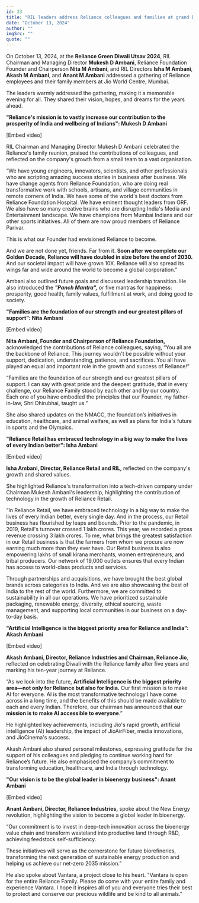 ```yaml
---
id: 23
title: "RIL leaders address Reliance colleagues and families at grand Diwali event"
date: "October 13, 2024"
author: ""
imgSrc: ""
quote: ""
---
```


On October 13, 2024, at the **Reliance Green Diwali Utsav 2024**, RIL Chairman and Managing Director **Mukesh D Ambani**, Reliance Foundation Founder and Chairperson **Nita M Ambani**, and RIL Directors **Isha M Ambani**, **Akash M Ambani**, and **Anant M Ambani** addressed a gathering of Reliance employees and their family members at Jio World Centre, Mumbai.

The leaders warmly addressed the gathering, making it a memorable evening for all. They shared their vision, hopes, and dreams for the years ahead.

**"Reliance's mission is to vastly increase our contribution to the prosperity of India and wellbeing of Indians": Mukesh D Ambani**

\[Embed video\]

RIL Chairman and Managing Director Mukesh D Ambani celebrated the Reliance's family reunion, praised the contributions of colleagues, and reflected on the company's growth from a small team to a vast organisation.

“We have young engineers, innovators, scientists, and other professionals who are scripting amazing success stories in business after business. We have change agents from Reliance Foundation, who are doing real transformative work with schools, artisans, and village communities in remote corners of India. We have some of the world's best doctors from Reliance Foundation Hospital. We have eminent thought leaders from ORF. We also have so many creative brains who are disrupting India's Media and Entertainment landscape. We have champions from Mumbai Indians and our other sports initiatives. All of them are now proud members of Reliance Parivar.

This is what our Founder had envisioned Reliance to become.

And we are not done yet, friends. Far from it. **Soon after we complete our Golden Decade, Reliance will have doubled in size before the end of 2030.** And our societal impact will have grown 10X. Reliance will also spread its wings far and wide around the world to become a global corporation.”

Ambani also outlined future goals and discussed leadership transition. He also introduced the **_"Panch Mantra",_** or five mantras for happiness: prosperity, good health, family values, fulfillment at work, and doing good to society.

**"Families are the foundation of our strength and our greatest pillars of support”:**
**Nita Ambani**

\[Embed video\]

**Nita Ambani, Founder and Chairperson of Reliance Foundation,** acknowledged the contributions of Reliance colleagues, saying, “You all are the backbone of Reliance. This journey wouldn't be possible without your support, dedication, understanding, patience, and sacrifices. You all have played an equal and important role in the growth and success of Reliance!”

“Families are the foundation of our strength and our greatest pillars of support. I can say with great pride and the deepest gratitude, that in every challenge, our Reliance Family stood by each other and by our country. Each one of you have embodied the principles that our Founder, my father-in-law, Shri Dhirubhai, taught us.”

She also shared updates on the NMACC, the foundation’s initiatives in education, healthcare, and animal welfare, as well as plans for India's future in sports and the Olympics.

**"Reliance Retail has embraced technology in a big way to make the lives of every Indian better": Isha Ambani**

\[Embed video\]

**Isha Ambani, Director, Reliance Retail and RIL,** reflected on the company's growth and shared values.

She highlighted Reliance's transformation into a tech-driven company under Chairman Mukesh Ambani's leadership, highlighting the contribution of technology in the growth of Reliance Retail.

“In Reliance Retail, we have embraced technology in a big way to make the lives of every Indian better, every single day. And in the process, our Retail business has flourished by leaps and bounds. Prior to the pandemic, in 2019, Retail's turnover crossed 1 lakh crores. This year, we recorded a gross revenue crossing 3 lakh crores. To me, what brings the greatest satisfaction in our Retail business is that the farmers from whom we procure are now earning much more than they ever have. Our Retail business is also empowering lakhs of small kirana merchants, women entrepreneurs, and tribal producers. Our network of 19,000 outlets ensures that every Indian has access to world-class products and services.

Through partnerships and acquisitions, we have brought the best global brands across categories to India. And we are also showcasing the best of India to the rest of the world. Furthermore, we are committed to sustainability in all our operations. We have prioritized sustainable packaging, renewable energy, diversity, ethical sourcing, waste management, and supporting local communities in our business on a day-to-day basis.

**"Artificial Intelligence is the biggest priority area for Reliance and India”:**
**Akash Ambani**

\[Embed video\]

**Akash Ambani, Director, Reliance Industries and Chairman, Reliance Jio**, reflected on celebrating Diwali with the Reliance family after five years and marking his ten-year journey at Reliance.

“As we look into the future, **Artificial Intelligence is the biggest priority area—not only for Reliance but also for India.** Our first mission is to make AI for everyone. AI is the most transformative technology I have come across in a long time, and the benefits of this should be made available to each and every Indian. Therefore, our chairman has announced that **our mission is to make AI accessible to everyone**.”

He highlighted key achievements, including Jio's rapid growth, artificial intelligence (AI) leadership, the impact of JioAirFiber, media innovations, and JioCinema's success.

Akash Ambani also shared personal milestones, expressing gratitude for the support of his colleagues and pledging to continue working hard for Reliance’s future. He also emphasised the company’s commitment to transforming education, healthcare, and India through technology.

**"Our vision is to be the global leader in bioenergy business": Anant Ambani**

\[Embed video\]

**Anant Ambani, Director, Reliance Industries,** spoke about the New Energy revolution, highlighting the vision to become a global leader in bioenergy.

“Our commitment is to invest in deep-tech innovation across the bioenergy value chain and transform wasteland into productive land through R&D, achieving feedstock self-sufficiency.

These initiatives will serve as the cornerstone for future biorefineries, transforming the next generation of sustainable energy production and helping us achieve our net-zero 2035 mission.”

He also spoke about Vantara, a project close to his heart. "Vantara is open for the entire Reliance Family. Please do come with your entire family and experience Vantara. I hope it inspires all of you and everyone tries their best to protect and conserve our precious wildlife and be kind to all animals."
